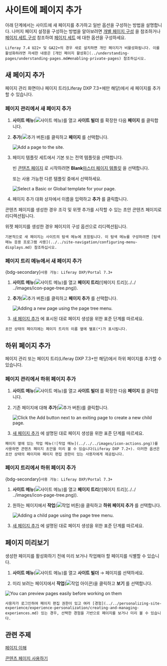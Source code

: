 # 사이트에 페이지 추가

아래 단계에서는 사이트에 새 페이지를 추가하고 일반 옵션을 구성하는 방법을 설명합니다. 나머지 페이지 설정을 구성하는 방법을 알아보려면 [개별 페이지 구성](../page-settings/configuring-individual-pages.md) 을 참조하거나 [페이지 세트 구성](../page-settings/configuring-page-sets.md) 참조하여 [페이지 세트](../understanding-pages/understanding-pages.md#page-sets) 에 대한 옵션을 구성하세요.

```{note}
Liferay 7.4 U22+ 및 GA22+의 경우 새로 설치하면 개인 페이지가 비활성화됩니다. 이를 활성화하려면 자세한 내용은 [개인 페이지 활성화](../understanding-pages/understanding-pages.md#enabling-private-pages) 참조하십시오.
```

## 새 페이지 추가

페이지 관리 화면이나 페이지 트리(Liferay DXP 7.3+에만 해당)에서 새 페이지를 추가할 수 있습니다.

### 페이지 관리에서 새 페이지 추가

1. **사이트 메뉴**(![사이트 메뉴](../../../images/icon-menu.png))를 열고 **사이트 빌더** 를 확장한 다음 **페이지** 를 클릭합니다.

1. **추가**(![추가 버튼](../../../images/icon-add.png))를 클릭하고 **페이지** 를 선택합니다.

   ![Add a page to the site.](./adding-a-page-to-a-site/images/01.png)

1. 페이지 템플릿 세트에서 기본 또는 전역 템플릿을 선택합니다.

   빈 [콘텐츠 페이지](../understanding-pages/understanding-pages.md#page-types) 로 시작하려면 **Blank**[마스터 페이지 템플릿](../defining-headers-and-footers/master-page-templates.md) 을 선택합니다.

   또는 사용 가능한 다른 템플릿 중에서 선택하세요.

   ![Select a Basic or Global template for your page.](./adding-a-page-to-a-site/images/02.png)

1. 페이지 추가 대화 상자에서 이름을 입력하고 **추가** 를 클릭합니다.

콘텐츠 페이지를 생성한 경우 조각 및 위젯 추가를 시작할 수 있는 초안 콘텐츠 페이지로 리디렉션됩니다.

위젯 페이지를 생성한 경우 페이지의 구성 옵션으로 리디렉션됩니다.

```{tip}
기본적으로 새 페이지는 사이트의 탐색 메뉴에 포함됩니다. 이 탐색 메뉴를 구성하려면 [탐색 메뉴 응용 프로그램 사용](../../site-navigation/configuring-menu-displays.md) 참조하십시오.
```

### 페이지 트리 메뉴에서 새 페이지 추가

{bdg-secondary}`사용 가능: Liferay DXP/Portal 7.3+`

1. **사이트 메뉴**(![사이트 메뉴](../../../images/icon-menu.png))를 열고 **페이지 트리**(![페이지 트리](../../ ../images/icon-page-tree.png)).

1. **추가**(![추가 버튼](../../../images/icon-add-app.png))를 클릭하고 **페이지 추가** 를 선택합니다.

   ![Adding a new page using the page tree menu.](adding-a-page-to-a-site/images/03.png)

1. [새 페이지 추가](#adding-a-new-page) 에 표시된 대로 페이지 생성을 위한 표준 단계를 따르세요.

```{tip}
초안 상태의 페이지에는 페이지 트리의 이름 옆에 별표(*)가 표시됩니다.
```

## 하위 페이지 추가

페이지 관리 또는 페이지 트리(Liferay DXP 7.3+만 해당)에서 하위 페이지를 추가할 수 있습니다.

### 페이지 관리에서 하위 페이지 추가

1. **사이트 메뉴**(![사이트 메뉴](../../../images/icon-menu.png))를 열고 **사이트 빌더** 를 확장한 다음 **페이지** 를 클릭합니다.

1. 기존 페이지에 대해 **추가**(![추가 버튼](../../../images/icon-duplicate.png))를 클릭합니다.

   ![Click the Add button next to an exiting page to create a new child page.](./adding-a-page-to-a-site/images/04.png)

1. [새 페이지 추가](#adding-a-new-page) 에 설명된 대로 페이지 생성을 위한 표준 단계를 따르세요.

```{tip}
페이지 옆에 있는 작업 메뉴(![작업 메뉴](../../../images/icon-actions.png))를 사용하면 콘텐츠 페이지 초안을 미리 볼 수 있습니다(Liferay DXP 7.2+). 이러한 옵션은 초안 상태의 페이지와 페이지 편집 권한이 있는 사용자에게 제공됩니다.
```

### 페이지 트리에서 하위 페이지 추가

{bdg-secondary}`사용 가능: Liferay DXP/Portal 7.3+`

1. **사이트 메뉴**(![사이트 메뉴](../../../images/icon-menu.png))를 열고 **페이지 트리**(![페이지 트리](../../ ../images/icon-page-tree.png)).

1. 원하는 페이지에서 **작업**(![작업 버튼](../../../images/icon-actions.png))을 클릭하고 **하위 페이지 추가** 를 선택합니다.

   ![Adding a child page using the page tree menu.](adding-a-page-to-a-site/images/05.png)

1. [새 페이지 추가](#adding-a-new-page) 에 설명된 대로 페이지 생성을 위한 표준 단계를 따르세요.

## 페이지 미리보기

생성한 페이지를 활성화하기 전에 미리 보거나 작업해야 할 페이지를 식별할 수 있습니다.

1. **사이트 메뉴**(![사이트 메뉴](../../../images/icon-menu.png))를 열고 **사이트 빌더** &rarr; 페이지를 선택하세요.

1. 미리 보려는 페이지에서 **작업**(![작업 아이콘](../../../images/icon-actions.png))을 클릭하고 **보기** 를 선택합니다.

![You can preview pages easily before working on them](./adding-a-page-to-a-site/images/06.png)

```{tip}
사용자가 로그인하여 페이지 편집 권한이 있고 여러 [경험](../../personalizing-site-experience/experience-personalization/creating-and-managing-experiences.md) 있는 경우, 선택한 경험을 기반으로 페이지를 보거나 미리 볼 수 있습니다.
```

## 관련 주제

[페이지 이해](../understanding-pages/understanding-pages.md)

[콘텐츠 페이지 사용하기](../using-content-pages.md)

